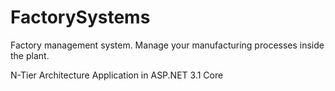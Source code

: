 # FactorySystems
Factory management system.
Manage your manufacturing processes inside the plant.

N-Tier Architecture Application in ASP.NET 3.1 Core
